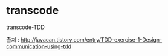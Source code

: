 transcode
=========

transcode-TDD


출처 : http://javacan.tistory.com/entry/TDD-exercise-1-Design-communication-using-tdd
